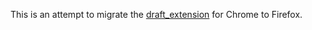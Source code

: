 This is an attempt to migrate the [draft_extension](http://github.com/n8/draft_extension) for Chrome to Firefox.

